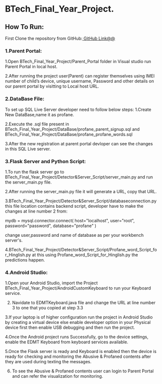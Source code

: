 # BTech_Final_Year_Project.

## How To Run:

First Clone the repository from GitHub:[ GitHub Link@@](https://github.com/mdamaan08/BTech_Final_Year_Project)

### 1.Parent Portal:
1.Open BTech_Final_Year_Project/Parent_Portal folder in Visual studio run Parent Portal in local host.

2.After running the project user(Parent) can register themselves using IMEI number of child’s device, unique username, Password and other details on our parent  portal by visitting to Local host URL.

### 2.DataBase File:
To set up SQL Live Server developer need to follow below steps:
1.Create New DataBase,name it as profane.

2.Execute the .sql file present in BTech_Final_Year_Project/DataBase/profane_parent_signup.sql and BTech_Final_Year_Project/DataBase/profane_profane_words.sql

3.After the new registration at parent portal devloper can see the changes in this SQL Live server.

### 3.Flask Server and Python Script:
1.To run the flask server go to BTech_Final_Year_Project/Detector&Server_Script/server_main.py and run the server_main.py file.

2.After running the server_main.py file it will generate a URL, copy that URL.

3.BTech_Final_Year_Project/Detector&Server_Script/databaseconnection.py this file location contains backend script, developer have to make the changes at line
number 2 from:

mydb = mysql.connector.connect(
  host="localhost",
  user="root",
  password="password",
  database="profane"
)

change user,password and name of database as per your workbench server's.

4.BTech_Final_Year_Project/Detector&Server_Script/Profane_word_Script_for_Hinglish.py at this using Profane_word_Script_for_Hinglish.py the predictions happen.

### 4.Android Studio:
1.Open your Android Studio, import the Project BTech_Final_Year_Project/AndroidCustomKeyboard to run your Keyboard service.

2. Navidate to EDMTKeyboard.java file and change the URL at line number 3 to one that you copied at step 3.3

3.If your laptop is of higher configuration run the project in Android Studio by creating a virtual device else enable developer option in your Physical 
device first then enable USB debugging and then run the project.

4.Once the Android project runs Successfully, go to the device settings, enable the EDMT Keyboard from keyboard services available.

5.Once the Flask server is ready and Keyboard is enabled then the device is ready for checking and monitoring the Abusive & Profaned contents after they are 
used during texting the messages.

6. To see the Abusive & Profaned contents user can login to Parent Portal and can refer the visualization for monitoring.
